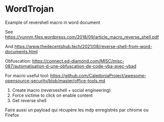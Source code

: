 # WordTrojan
Example of revershell macro in word document

See https://vunnm.files.wordpress.com/2018/09/article_macro_reverse_shell.pdf

And https://www.thedecentshub.tech/2021/08/reverse-shell-from-word-documents.html

Obfuscation: https://connect.ed-diamond.com/MISC/misc-087/automatisation-d-une-obfuscation-de-code-vba-avec-vbad

For macro useful tool: https://github.com/CaledoniaProject/awesome-opensource-security/blob/master/office-tools.md
1. Create macro (reverseshell + social engineering)
2. Force victime to click on enable content
3. Get reverse shell

Faire aussi un payload qui récupère les mdp enregistrés par chrome ou Firefox 
